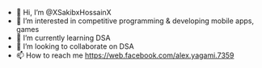 - 👋 Hi, I’m @XSakibxHossainX
- 👀 I’m interested in competitive programming & developing mobile apps, games
- 🌱 I’m currently learning DSA
- 💞️ I’m looking to collaborate on DSA
- 📫 How to reach me https://web.facebook.com/alex.yagami.7359

<!---
XSakibxHossainX/XSakibxHossainX is a ✨ special ✨ repository because its `README.md` (this file) appears on your GitHub profile.
You can click the Preview link to take a look at your changes.
--->
